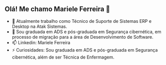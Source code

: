 ## Olá! Me chamo Mariele Ferreira 👋

- 🔭 Atualmente trabalho como Técnico de Suporte de Sistemas ERP e Desktop na Atak Sistemas.
- 🌱 Sou graduada em ADS e pós-graduada em Segurança cibernética, em processo de migração para a área de Desenvolvimento de Software.
- 📫 Linkedin: Mariele Ferreira
- ⚡ Curiosidades: Sou graduada em ADS e pós-graduada em Segurança cibernética, além de ser Técnica de Enfermagem.
